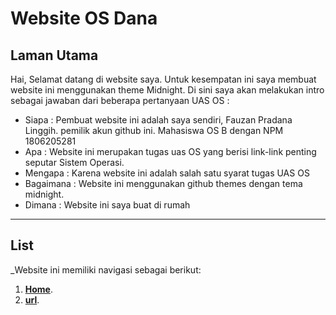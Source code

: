 # Website OS Dana

## Laman Utama
Hai, 
Selamat datang di website saya. Untuk kesempatan ini saya membuat website ini menggunakan theme Midnight.
Di sini saya akan melakukan intro sebagai jawaban dari beberapa pertanyaan UAS OS :

* Siapa : Pembuat website ini adalah saya sendiri, Fauzan Pradana Linggih. pemilik akun github ini. Mahasiswa OS B dengan NPM 1806205281
* Apa : Website ini merupakan tugas uas OS yang berisi link-link penting seputar Sistem Operasi.
* Mengapa : Karena website ini adalah salah satu syarat tugas UAS OS
* Bagaimana : Website ini menggunakan github themes dengan tema midnight.
* Dimana : Website ini saya buat di rumah

----------------------------------------------------------------------------------------------------------------------------------------

## List
_Website ini memiliki navigasi sebagai berikut:
1. [**Home**](https://fpradana.github.io/os201/).
2. [**url**](https://fpradana.github.io/os201/url).

